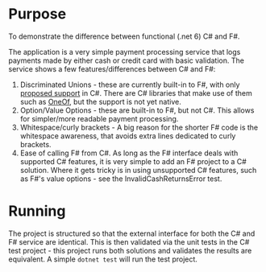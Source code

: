 # Purpose
To demonstrate the difference between functional (.net 6) C# and F#.

The application is a very simple payment processing service that logs payments made by either cash or credit card with basic validation. The service shows a few features/differences between C# and F#:
1. Discriminated Unions - these are currently built-in to F#, with only [proposed support](https://github.com/dotnet/csharplang/blob/main/proposals/discriminated-unions.md) in C#. There are C# libraries that make use of them such as [OneOf](https://github.com/mcintyre321/OneOf/), but the support is not yet native.
2. Option/Value Options - these are built-in to F#, but not C#. This allows for simpler/more readable payment processing.
3. Whitespace/curly brackets - A big reason for the shorter F# code is the whitespace awareness, that avoids extra lines dedicated to curly brackets.
4. Ease of calling F# from C#. As long as the F# interface deals with supported C# features, it is very simple to add an F# project to a C# solution. Where it gets tricky is in using unsupported C# features, such as F#'s value options - see the InvalidCashReturnsError test.

# Running
The project is structured so that the external interface for both the C# and F# service are identical. This is then validated via the unit tests in the C# test project - this project runs both solutions and validates the results are equivalent. A simple `dotnet test` will run the test project.